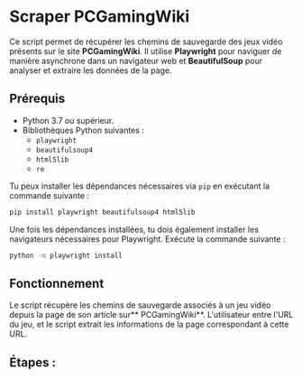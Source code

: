 # Scraper PCGamingWiki

Ce script permet de récupérer les chemins de sauvegarde des jeux vidéo présents sur le site **PCGamingWiki**. Il utilise **Playwright** pour naviguer de manière asynchrone dans un navigateur web et **BeautifulSoup** pour analyser et extraire les données de la page.

## Prérequis

- Python 3.7 ou supérieur.
- Bibliothèques Python suivantes :
  - `playwright`
  - `beautifulsoup4`
  - `html5lib`
  - `re`

Tu peux installer les dépendances nécessaires via `pip` en exécutant la commande suivante :

```bash
pip install playwright beautifulsoup4 html5lib
```
Une fois les dépendances installées, tu dois également installer les navigateurs nécessaires pour Playwright. Exécute la commande suivante :

```bash
python -m playwright install
```
## Fonctionnement
Le script récupère les chemins de sauvegarde associés à un jeu vidéo depuis la page de son article sur** PCGamingWiki**. L'utilisateur entre l'URL du jeu, et le script extrait les informations de la page correspondant à cette URL.

## Étapes :
